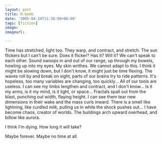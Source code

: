 ```yaml
---
layout: post
title: R-bomb
date: '2005-04-24T11:38:00+00:00'
tags: [fiction]
image:
imageurl:

---
```


Time has stretched, light too. They warp, and contract, and stretch. The sun flickers but I can't be sure. Does it flicker? Has it? Will it? We can't speak to each other. Sound swoops in and out of our range, up through my bowels, howling up into my eyes. My skin writhes. We cannot adapt to this. <!--more-->I think it might be slowing down, but I don't know, it might just be time flexing. The waves roll by and break on sight, parts of our brains try to ride patterns. It's hopeless, too many variables are changing, too quickly... All of our tools are useless. I can see my limbs lengthen and contract, and I don't know... Is it my arms, is it my mind, is it light, or space... Fractals spall out from the blast, punching out width, flaying height. I can see them tear new dimensions in their wake and the mass curls inward. There is a smell like lightning, like curdled milk, pulling us in while the shock pushes out... I have become chaos, creator of worlds. The buildings arch upward overhead, and billow like aurora.

I think I'm dying. How long it will take?

Maybe forever. Maybe no time at all.

<!--more-->
